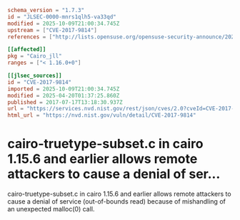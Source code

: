 ```toml
schema_version = "1.7.3"
id = "JLSEC-0000-mnrs1qlh5-va33qd"
modified = 2025-10-09T21:00:34.745Z
upstream = ["CVE-2017-9814"]
references = ["http://lists.opensuse.org/opensuse-security-announce/2020-07/msg00042.html", "https://bugs.freedesktop.org/show_bug.cgi?id=101547", "https://lists.apache.org/thread.html/rf9fa47ab66495c78bb4120b0754dd9531ca2ff0430f6685ac9b07772%40%3Cdev.mina.apache.org%3E", "https://security.gentoo.org/glsa/201904-01", "http://lists.opensuse.org/opensuse-security-announce/2020-07/msg00042.html", "https://bugs.freedesktop.org/show_bug.cgi?id=101547", "https://lists.apache.org/thread.html/rf9fa47ab66495c78bb4120b0754dd9531ca2ff0430f6685ac9b07772%40%3Cdev.mina.apache.org%3E", "https://security.gentoo.org/glsa/201904-01"]

[[affected]]
pkg = "Cairo_jll"
ranges = ["< 1.16.0+0"]

[[jlsec_sources]]
id = "CVE-2017-9814"
imported = 2025-10-09T21:00:34.745Z
modified = 2025-04-20T01:37:25.860Z
published = 2017-07-17T13:18:30.937Z
url = "https://services.nvd.nist.gov/rest/json/cves/2.0?cveId=CVE-2017-9814"
html_url = "https://nvd.nist.gov/vuln/detail/CVE-2017-9814"
```

# cairo-truetype-subset.c in cairo 1.15.6 and earlier allows remote attackers to cause a denial of ser...

cairo-truetype-subset.c in cairo 1.15.6 and earlier allows remote attackers to cause a denial of service (out-of-bounds read) because of mishandling of an unexpected malloc(0) call.

